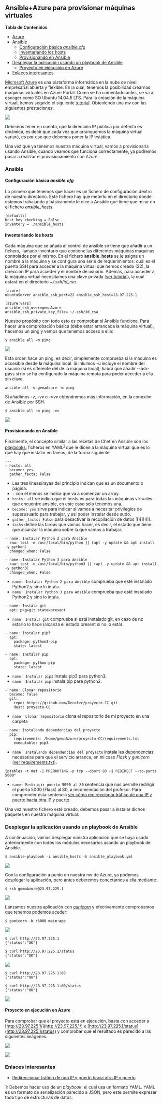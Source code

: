 ## Ansible+Azure para provisionar máquinas virtuales <a name="id1"></a>

**Tabla de Contenidos**

- [Azure](#id1)
- [Ansible](#id21)
  - [Configuración básica _ansible.cfg_](#id2)
  - [Inventariando los hosts](#id3)
  - [Provisionando en Ansible](#id4)
- [Desplegar la aplicación usando un playbook de Ansible](#id5)
  - [Proyecto en ejecución en Azure](#id6)
- [Enlaces interesantes](#id7)

[Microsoft Azure](https://azure.microsoft.com/es-es/) es una plataforma informática en la nube de nivel empresarial abierta y flexible. En la cual, tenemos la posibilidad crearnos máquinas virtuales en Azure Portal. Como se ha comentado antes, se va a escoger como SO Ubuntu 14.04.5 LTS. Para la creación de la máquina virtual, hemos seguido el siguiente [tutorial](https://docs.microsoft.com/es-es/azure/virtual-machines/linux/quick-create-portal?toc=%2fazure%2fvirtual-machines%2flinux%2ftoc.json). Obteniendo una mv con las siguientes prestaciones:

![](../../docs/images/azure0.png)

Debemos tener en cuenta, que la dirección IP pública por defecto es dinámica, es decir que cada vez que arranquemos la máquina virtual variará, es por eso que debemos poner la IP estática.

Una vez que ya tenemos nuestra máquina virtual, vamos a provisionarla usando Ansible, cuando veamos que funciona correctamente, ya podremos pasar a realizar el provisionamiento con Azure.

### Ansible <a name="id21"></a>

#### Configuración básica _ansible.cfg_ <a name="id2"></a>

Lo primero que tenemos que hacer es un fichero de configuración dentro de nuestro directorio. Este fichero hay que meterlo en el directorio donde estemos trabajando y básicamente le dice a Ansible que tiene que mirar en el fichero *ansible_hosts*.

~~~
[defaults]
host_key_checking = False
inventory = ./ansible_hosts
~~~

#### Inventariando los _hosts_ <a name="id3"></a>

Cada máquina que se añada al control de ansible se tiene que añadir a un fichero, llamado inventario que contiene las diferentes máquinas máquinas controlados por el mismo. En el fichero **ansible_hosts** se le asigna un nombre a la máquina y se configura una serie de requerimientos: cuál es el puerto SSH para acceder a la máquina virtual que hemos creado (22), la dirección IP para acceder y el nombre de usuario. Además, para acceder a la máquina virtual necesitamos una clave privada ([ver tutorial](https://docs.microsoft.com/es-es/azure/virtual-machines/linux/quick-create-portal?toc=%2fazure%2fvirtual-machines%2flinux%2ftoc.json)), la cual estará en el directorio *~/.ssh/id_rsa*.

~~~
[azure]
ubuntuServer ansible_ssh_port=22 ansible_ssh_host=23.97.225.1

[azure:vars]
ansible_ssh_user=gemaAzure
ansible_ssh_private_key_file= ~/.ssh/id_rsa
~~~

Nuestro propósito con todo esto es comprobar si Ansible funciona. Para hacer una comprobación básica (debe estar arrancada la máquina virtual), hacemos un ping y vemos que tenemos acceso a ella:

~~~
$ ansible all -m ping
~~~

![](../../docs/images/azure1.png)

Esta orden hace un ping, es decir, simplemente comprueba si la máquina es accesible desde la máquina local. Si inluimos -u incluye el nombre del usuario (si es diferente del de la máquina local); habrá que añadir --ask-pass si no se ha configurado la máquina remota para poder acceder a ella sin clave.

~~~
ansible all -u gemaAzure -m ping
~~~

Si añadimos *-v*, _-vv_ o _-vvv_ obtendremos más información, en la conexión de Ansible por SSH.

~~~
$ ansible all -m ping -vv
~~~

![](../../docs/images/azure2.png)

#### Provisionando en Ansible <a name="id4"></a>

Finalmente, el concepto similar a las recetas de Chef en Ansible son los [playbooks](https://davidwinter.me/introduction-to-ansible/), ficheros en YAML<sup>[1](#myfootnote1)</sup> que le dicen a la máquina virtual qué es lo que hay que instalar en tareas, de la forma siguiente

~~~
---
- hosts: all
  become: yes
  gather_facts: False
~~~

- Las tres líneas/rayas del principio indican que es un documento o página.
- `-` con el menos se indica que va a comenzar un array.
- `hosts: all` se indica que el hosts es para todas las máquinas virtuales que encuentre ansible, en este caso solo tenemos una.
- `become: yes` sirve para indicar si vamos a necesitar privilegios de superusuario para trabajar, y así poder instalar desde sudo.
- `gather_facts: False` para desactivar la recopilación de datos [[4][4]].
- `tasks` define las tareas que vamos hacer, es decir, el estado que tiene que alcanzar la máquina sobre la que vamos a trabajar.

~~~
- name: Instalar Python 2 para Ansible
  raw: test -e /usr/local/bin/python || (apt -y update && apt install -y python)
  changed_when: False

- name: Instalar Python 3 para Ansible
  raw: test -e /usr/local/bin/python3 || (apt -y update && apt install -y python3)
  changed_when: False

~~~

- `name: Instalar Python 2 para Ansible` comprueba que esté instalado Python2 y sino lo intala.
- `name: Instalar Python 3 para Ansible` comprueba que esté instalado Python2 y sino lo intala.

~~~
- name: Instala git
  apt: pkg=git state=present
~~~

- `name: Instala git` comprueba si está instalado git, en caso de no estarlo lo hace (alcanza el estado present si no lo está).

~~~
- name: Instalar pip3
  apt:
    package: python3-pip
    state: latest

- name: Instalar pip
  apt:
    package: python-pip
    state: latest
~~~

- `name: Instalar pip3` instala pip3 para python3.
- `name: Instalar pip` instala pip para python2.

~~~
- name: Clonar repositorio
  become: false
  git:
    repo: https://github.com/Gecofer/proyecto-CC.git
    dest: proyecto-CC
~~~

- `name: Clonar repositorio` clona el repositorio de mi proyecto en una carpeta

~~~
- name: Instalando dependencias del proyecto
  pip:
    requirements: /home/gemaAzure/proyecto-CC/requirements.txt
    executable: pip3
~~~

- `name: Instalando dependencias del proyecto` instala las dependencias necesarias para que el servicio arrance, en mi caso _Flask_ y _gunicorn_ ([ver requirements.txt](https://github.com/Gecofer/proyecto-CC/blob/master/requirements.txt)).

~~~
iptables -t nat -I PREROUTING -p tcp --dport 80 -j REDIRECT --to-ports 5000"
~~~

- `name: Redirigir puerto 5000 al 80` sentencia que nos permite redirigir el puerto 5000 (Flask) al 80, a recomendación del profesor. Para comprender esta sentencia [ver cómo redireccionar tráfico de una IP y puerto hacia otra IP y puerto](https://blog.desdelinux.net/redireccionar-trafico-iptables/).

Una vez nuestro fichero esté creado, debemos pasar a instalar dichos paquetes en nuestra máquina virtual.


### Desplegar la aplicación usando un playbook de Ansible  <a name="id5"></a>

A continuación, vamos desplegar nuestra aplicación que se haya usado anteriormente con todos los módulos necesarios usando un playbook de Ansible.

~~~
$ ansible-playbook -i ansible_hosts -b ansible_playbook.yml
~~~

![](../../docs/images/azure7.png)

Con la configuración a punto en nuestra mv de Azure, ya podemos desplegar la aplicación, pero antes deberemos conectarnos a ella mediante:

~~~
$ ssh gemaAzure@23.97.225.1
~~~

![](../../docs/images/azure3.png)

Lanzamos nuestra aplicación con [_gunicorn_](https://gunicorn.org) y efectivamente comprobamos que tenemos podemos aceder:

~~~
$ gunicorn -b :5000 main:app
~~~

![](../../docs/images/azure4.png)

~~~
$ curl http://23.97.225.1
{"status":"OK"}

$ curl http://23.97.225.1/status
{"status":"OK"}
~~~

![](../../docs/images/azure5.png)

~~~
$ curl http://23.97.225.1:80
{"status":"OK"}

$ curl http://23.97.225.1:80/status
{"status":"OK"}
~~~

![](../../docs/images/azure6.png)


#### Proyecto en ejecución en Azure <a name="id6"></a>

Para comprobar que el proyecto está en ejecución, basta con acceder a [http://23.97.225.1/](http://23.97.225.1/) o [http://23.97.225.1/status](http://23.97.225.1/status) y comprobar que el resultado es parecido a las siguientes imágenes.

![](../../docs/images/azure8.png)

![](../../docs/images/azure9.png)

### Enlaces interesantes <a name="id7"></a>

- [Redireccionar tráfico de una IP y puerto hacia otra IP y puerto](https://blog.desdelinux.net/redireccionar-trafico-iptables/)

<a name="myfootnote1">1</a>: Debemos hacer uso de un _playbook_, el cual usa un formato YAML. YAML es un formato de serialización parecido a JSON, pero este permite expresar todo tipo de estructuras de datos.
